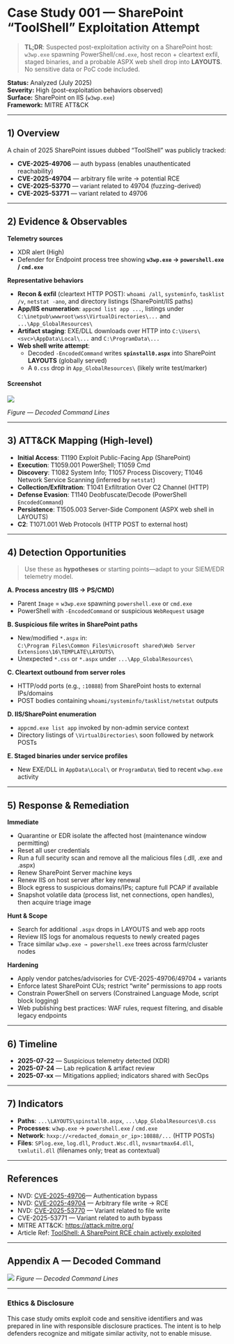 # Case Study 001 — SharePoint “ToolShell” Exploitation Attempt

> **TL;DR**: Suspected post-exploitation activity on a SharePoint host: `w3wp.exe` spawning PowerShell/`cmd.exe`, host recon + cleartext exfil, staged binaries, and a probable ASPX web shell drop into **LAYOUTS**. No sensitive data or PoC code included.

**Status:** Analyzed (July 2025)  
**Severity:** High (post-exploitation behaviors observed)  
**Surface:** SharePoint on IIS (`w3wp.exe`)  
**Framework:** MITRE ATT&CK

---

## 1) Overview

A chain of 2025 SharePoint issues dubbed “ToolShell” was publicly tracked:

- **CVE-2025-49706** — auth bypass (enables unauthenticated reachability)  
- **CVE-2025-49704** — arbitrary file write → potential RCE  
- **CVE-2025-53770** — variant related to 49704 (fuzzing-derived)  
- **CVE-2025-53771** — variant related to 49706


---

## 2) Evidence & Observables

**Telemetry sources**
- XDR alert (High)
- Defender for Endpoint process tree showing **`w3wp.exe` → `powershell.exe` / `cmd.exe`**

**Representative behaviors**
- **Recon & exfil** (cleartext HTTP POST): `whoami /all`, `systeminfo`, `tasklist /v`, `netstat -ano`, and directory listings (SharePoint/IIS paths)
- **App/IIS enumeration**: `appcmd list app ...`, listings under `C:\inetpub\wwwroot\wss\VirtualDirectories\...` and `...\App_GlobalResources\`
- **Artifact staging**: EXE/DLL downloads over HTTP into `C:\Users\<svc>\AppData\Local\...` and `C:\ProgramData\...`
- **Web shell write attempt**:
  - Decoded `-EncodedCommand` writes **`spinstall0.aspx`** into SharePoint **LAYOUTS** (globally served)
  - A `0.css` drop in `App_GlobalResources\` (likely write test/marker)

#### **Screenshot**
![](Attachments/POC-Decoded-Strings.png)

*Figure — Decoded Command Lines*


---

## 3) ATT&CK Mapping (High-level)

- **Initial Access**: T1190 Exploit Public-Facing App (SharePoint)  
- **Execution**: T1059.001 PowerShell; T1059 Cmd  
- **Discovery**: T1082 System Info; T1057 Process Discovery; T1046 Network Service Scanning (inferred by `netstat`)  
- **Collection/Exfiltration**: T1041 Exfiltration Over C2 Channel (HTTP)  
- **Defense Evasion**: T1140 Deobfuscate/Decode (PowerShell `EncodedCommand`)  
- **Persistence**: T1505.003 Server-Side Component (ASPX web shell in LAYOUTS)  
- **C2**: T1071.001 Web Protocols (HTTP POST to external host)


---

## 4) Detection Opportunities

> Use these as **hypotheses** or starting points—adapt to your SIEM/EDR telemetry model.

**A. Process ancestry (IIS → PS/CMD)**  
- Parent `Image` = `w3wp.exe` spawning `powershell.exe` or `cmd.exe`
- PowerShell with `-EncodedCommand` or suspicious `WebRequest` usage

**B. Suspicious file writes in SharePoint paths**  
- New/modified `*.aspx` in:  
  `C:\Program Files\Common Files\microsoft shared\Web Server Extensions\16\TEMPLATE\LAYOUTS\`
- Unexpected `*.css` or `*.aspx` under `...\App_GlobalResources\`

**C. Cleartext outbound from server roles**  
- HTTP/odd ports (e.g., `:10888`) from SharePoint hosts to external IPs/domains  
- POST bodies containing `whoami/systeminfo/tasklist/netstat` outputs

**D. IIS/SharePoint enumeration**  
- `appcmd.exe list app` invoked by non-admin service context
- Directory listings of `\VirtualDirectories\` soon followed by network POSTs

**E. Staged binaries under service profiles**  
- New EXE/DLL in `AppData\Local\` or `ProgramData\` tied to recent `w3wp.exe` activity


---

## 5) Response & Remediation

**Immediate**
- Quarantine or EDR isolate the affected host (maintenance window permitting)
- Reset all user credentials
- Run a full security scan and remove all the malicious files (.dll, .exe and .aspx)
- Renew SharePoint Server machine keys
- Renew IIS on host server after key renewal
- Block egress to suspicious domains/IPs; capture full PCAP if available
- Snapshot volatile data (process list, net connections, open handles), then acquire triage image

**Hunt & Scope**
- Search for additional `.aspx` drops in LAYOUTS and web app roots
- Review IIS logs for anomalous requests to newly created pages
- Trace similar `w3wp.exe → powershell.exe` trees across farm/cluster nodes

**Hardening**
- Apply vendor patches/advisories for CVE-2025-49706/49704 + variants
- Enforce latest SharePoint CUs; restrict “write” permissions to app roots
- Constrain PowerShell on servers (Constrained Language Mode, script block logging)
- Web publishing best practices: WAF rules, request filtering, and disable legacy endpoints


---

## 6) Timeline

- **2025-07-22** — Suspicious telemetry detected (XDR)  
- **2025-07-24** — Lab replication & artifact review  
- **2025-07-xx** — Mitigations applied; indicators shared with SecOps


---

## 7) Indicators

- **Paths**: `...\LAYOUTS\spinstall0.aspx`, `...\App_GlobalResources\0.css`  
- **Processes**: `w3wp.exe` → `powershell.exe` / `cmd.exe`  
- **Network**: `hxxp://<redacted_domain_or_ip>:10888/...` (HTTP POSTs)  
- **Files**: `SPlog.exe`, `log.dll`, `Product.Wsc.dll`, `nvsmartmax64.dll`, `txmlutil.dll` (filenames only; treat as contextual)


---

## References

- NVD: [CVE-2025-49706](https://nvd.nist.gov/vuln/detail/CVE-2025-49706 "https://nvd.nist.gov/vuln/detail/CVE-2025-49706")— Authentication bypass
- NVD: [CVE-2025-49704](https://nvd.nist.gov/vuln/detail/CVE-2025-49704 "https://nvd.nist.gov/vuln/detail/CVE-2025-49704") — Arbitrary file write → RCE
- NVD: [CVE-2025-53770](https://nvd.nist.gov/vuln/detail/CVE-2025-53770 "https://nvd.nist.gov/vuln/detail/CVE-2025-53770") — Variant related to file write
- CVE-2025-53771 — Variant related to auth bypass
- MITRE ATT&CK: https://attack.mitre.org/
- Article Ref: [ToolShell: A SharePoint RCE chain actively exploited](https://www.varonis.com/blog/toolshell-sharepoint-rce#detection-and-mitigation)


---

## Appendix A — Decoded Command

![](Attachments/POC-Decoded-Strings.png)
*Figure — Decoded Command Lines*


---

### Ethics & Disclosure

This case study omits exploit code and sensitive identifiers and was prepared in line with responsible disclosure practices. The intent is to help defenders recognize and mitigate similar activity, not to enable misuse.

